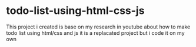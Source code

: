 # todo-list-using-html-css-js

This project i created is base on my research in youtube about how to make todo list using html/css and js it is a replacated project but i code it on my own
